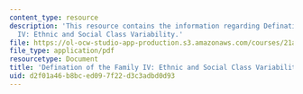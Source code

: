 ```yaml
---
content_type: resource
description: 'This resource contains the information regarding Defination of the Family
  IV: Ethnic and Social Class Variability.'
file: https://ol-ocw-studio-app-production.s3.amazonaws.com/courses/21a-230j-the-contemporary-american-family-spring-2004/d2f01a46b8bced097f22d3c3adbd0d93_MIT21A_230JS04_defiiiieth.pdf
file_type: application/pdf
resourcetype: Document
title: 'Defination of the Family IV: Ethnic and Social Class Variability'
uid: d2f01a46-b8bc-ed09-7f22-d3c3adbd0d93
---
```

